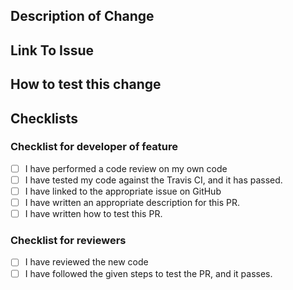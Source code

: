 ## Description of Change
<!--Enter a description of your changes here.-->

## Link To Issue 
<!--Provide a link to the Issue on GitHub.-->

## How to test this change
<!-- Write a description of how this change can be tested-->

## Checklists
### Checklist for developer of feature
- [ ] I have performed a code review on my own code
- [ ] I have tested my code against the Travis CI, and it has passed.
- [ ] I have linked to the appropriate issue on GitHub
- [ ] I have written an appropriate description for this PR.
- [ ] I have written how to test this PR.

### Checklist for reviewers
- [ ] I have reviewed the new code
- [ ] I have followed the given steps to test the PR, and it passes.